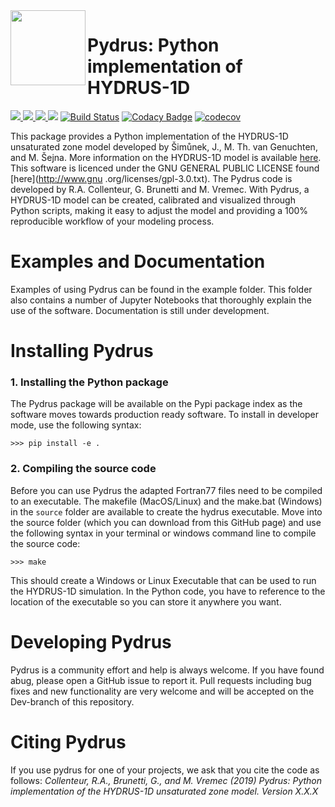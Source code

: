 <img src=https://github.com/raoulcollenteur/pydrus/blob/master/docs/_static/logo.png width=120, align=left>

# Pydrus: Python implementation of HYDRUS-1D

<a href="http://www.gnu.org/licenses/gpl-3.0.txt"><img src=https://img.shields.io/github/license/raoulcollenteur/pydrus> </a>
<a href="https://pypi.python.org/pypi/pydrus"> <img src=https://img.shields.io/pypi/pyversions/pydrus> </a>
<a href="https://github.com/pastas/pydrus/releases"> <img src=https://img.shields.io/github/release-pre/raoulcollenteur/pydrus> </a>
<a href="https://pydrus.readthedocs.io/en/latest/?badge=latest"> <img src="https://readthedocs.org/projects/pydrus/badge/?version=latest"></a>
[![Build Status](https://travis-ci.org/raoulcollenteur/pydrus.svg?branch=master)](https://travis-ci.org/raoulcollenteur/pydrus)
[![Codacy Badge](https://api.codacy.com/project/badge/Grade/2560d404fb8540e0acb847fefe30a301)](https://www.codacy.com/app/pastas/pydrus?utm_source=github.com&amp;utm_medium=referral&amp;utm_content=raoulcollenteur/pydrus&amp;utm_campaign=Badge_Grade)
[![codecov](https://codecov.io/gh/raoulcollenteur/pydrus/branch/master/graph/badge.svg)](https://codecov.io/gh/raoulcollenteur/pydrus)

This package provides a Python implementation of the HYDRUS-1D unsaturated zone model developed by Šimůnek, J., M. Th. van Genuchten, and M. Šejna. More information on the HYDRUS-1D model is available [here](https://www.pc-progress.com/en/Default.aspx?hydrus-1d). This software is licenced under the GNU GENERAL PUBLIC LICENSE found [here](http://www.gnu .org/licenses/gpl-3.0.txt). The Pydrus code is developed by R.A. Collenteur, G. Brunetti and M. Vremec. With Pydrus, a HYDRUS-1D model can be created, calibrated and visualized through Python scripts, making it easy to adjust the model and providing a 100% reproducible workflow of your modeling process.

# Examples and Documentation
Examples of using Pydrus can be found in the example folder. This folder also contains a number of Jupyter Notebooks that thoroughly explain the use of the software. Documentation is still under development.

# Installing Pydrus
### 1. Installing the Python package
The Pydrus package will be available on the Pypi package index as the software moves towards production ready software. To install in developer mode, use the following syntax:

`>>> pip install -e .`

### 2. Compiling the source code
Before you can use Pydrus the adapted Fortran77 files need to be compiled to an executable. The makefile (MacOS/Linux) and the make.bat (Windows) in the `source` folder are available to create the hydrus executable. Move into the source folder (which you can download from this GitHub page) and use the following syntax in your terminal or windows command line to compile the source code:
 
`>>> make`
 
This should create a Windows or Linux Executable that can be used to run the HYDRUS-1D simulation. In the Python code, you have to reference to the location of the executable so you can store it anywhere you want.
 
# Developing Pydrus
Pydrus is a community effort and help is always welcome. If you have found abug, please open a GitHub issue to report it. Pull requests including bug fixes and new functionality are very welcome and will be accepted on the Dev-branch of this repository.

# Citing Pydrus
If you use pydrus for one of your projects, we ask that you cite the code as follows:
*Collenteur, R.A., Brunetti, G., and M. Vremec (2019) Pydrus: Python implementation of the HYDRUS-1D unsaturated zone model. Version X.X.X* 
